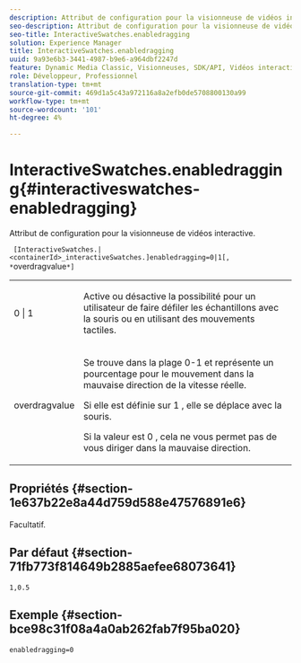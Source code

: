 ```yaml
---
description: Attribut de configuration pour la visionneuse de vidéos interactive.
seo-description: Attribut de configuration pour la visionneuse de vidéos interactive.
seo-title: InteractiveSwatches.enabledragging
solution: Experience Manager
title: InteractiveSwatches.enabledragging
uuid: 9a93e6b3-3441-4987-b9e6-a964dbf2247d
feature: Dynamic Media Classic, Visionneuses, SDK/API, Vidéos interactives
role: Développeur, Professionnel
translation-type: tm+mt
source-git-commit: 469d1a5c43a972116a8a2efb0de5708800130a99
workflow-type: tm+mt
source-wordcount: '101'
ht-degree: 4%

---
```



# InteractiveSwatches.enabledragging{#interactiveswatches-enabledragging}

Attribut de configuration pour la visionneuse de vidéos interactive.

` [InteractiveSwatches.|<containerId>_interactiveSwatches.]enabledragging=0|1[, *`overdragvalue`*]`

<table id="table_441553CD34C94A58A9D7CBF772DEDDB6"> 
 <tbody> 
  <tr> 
   <td colname="col1"> <p> <span class="codeph"> 0 | 1 </span> </p> </td> 
   <td colname="col2"> <p> Active ou désactive la possibilité pour un utilisateur de faire défiler les échantillons avec la souris ou en utilisant des mouvements tactiles. </p> </td> 
  </tr> 
  <tr> 
   <td colname="col1"> <p> <span class="codeph"> <span class="varname"> overdragvalue  </span> </span> </p> </td> 
   <td colname="col2"> <p> Se trouve dans la plage <span class="codeph"> 0-1 </span> et représente un pourcentage pour le mouvement dans la mauvaise direction de la vitesse réelle. </p> <p>Si elle est définie sur <span class="codeph"> 1 </span>, elle se déplace avec la souris. </p> <p>Si la valeur est <span class="codeph"> 0 </span>, cela ne vous permet pas de vous diriger dans la mauvaise direction. </p> </td> 
  </tr> 
 </tbody> 
</table>

## Propriétés {#section-1e637b22e8a44d759d588e47576891e6}

Facultatif.

## Par défaut {#section-71fb773f814649b2885aefee68073641}

`1,0.5`

## Exemple {#section-bce98c31f08a4a0ab262fab7f95ba020}

```
enabledragging=0
```

